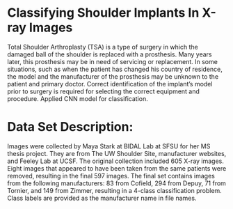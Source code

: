 # Classifying Shoulder Implants In X-ray Images
Total Shoulder Arthroplasty (TSA) is a type of surgery in which the damaged ball of the shoulder is replaced with a prosthesis. Many years later, this prosthesis may be in need of servicing or replacement. In some situations, such as when the patient has changed his country of residence, the model and the manufacturer of the prosthesis may be unknown to the patient and primary doctor. Correct identification of the implant’s model prior to surgery is required for selecting the correct equipment and procedure.
Applied CNN model for classification.

# Data Set Description:
Images were collected by Maya Stark at BIDAL Lab at SFSU for her MS thesis project. They are from The UW Shoulder Site, manufacturer websites, and Feeley Lab at UCSF. The original collection included 605 X-ray images. Eight images that appeared to have been taken from the same patients were removed, resulting in the final 597 images. The final set contains images from the following manufacturers: 83 from Cofield, 294 from Depuy, 71 from Tornier, and 149 from Zimmer, resulting in a 4-class classification problem. Class labels are provided as the manufacturer name in file names.
